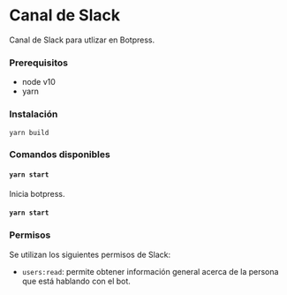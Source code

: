 # Canal de Slack

Canal de Slack para utlizar en Botpress.

### Prerequisitos
 - node v10
 - yarn
 
### Instalación

    yarn build

### Comandos disponibles

#### `yarn start`

Inicia botpress.

#### `yarn start`

### Permisos
Se utilizan los siguientes permisos de Slack:
 - `users:read`: permite obtener información general acerca de la persona que está hablando con el bot.
